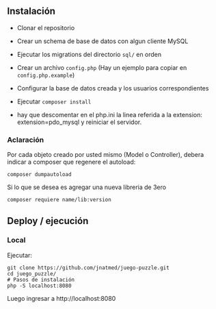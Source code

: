 ## Instalación

 - Clonar el repositorio
 - Crear un schema de base de datos con algun cliente MySQL
 - Ejecutar los migrations del directorio `sql/` en orden
 - Crear un archivo `config.php` (Hay un ejemplo para copiar en `config.php.example`)
  - Configurar la base de datos creada y los usuarios correspondientes
 - Ejecutar `composer install`

- hay que descomentar en el php.ini la linea referida a la extension:
    extension=pdo_mysql y reiniciar el servidor. 


### Aclaración

Por cada objeto creado por usted mismo (Model o Controller), debera indicar a
composer que regenere el autoload:

```
composer dumpautoload
```

Si lo que se desea es agregar una nueva libreria de 3ero

```
composer requiere name/lib:version
```

## Deploy / ejecución

### Local

Ejecutar:

```
git clone https://github.com/jnatmed/juego-puzzle.git
cd juego_puzzle/
# Pasos de instalación
php -S localhost:8080
```

Luego ingresar a http://localhost:8080


